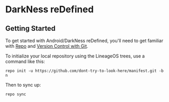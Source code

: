 DarkNess reDefined 
===========

Getting Started
---------------

To get started with Android/DarkNess reDefined, you'll need to get
familiar with [Repo](https://source.android.com/source/using-repo.html) and [Version Control with Git](https://source.android.com/source/version-control.html).

To initialize your local repository using the LineageOS trees, use a command like this:

    repo init -u https://github.com/dont-try-to-look-here/manifest.git -b n

Then to sync up:

    repo sync

